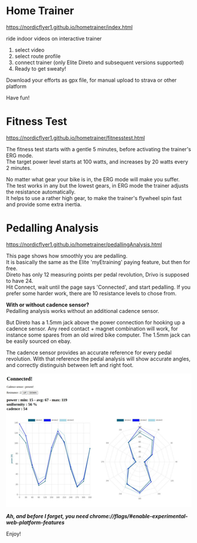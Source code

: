 # Home Trainer
https://nordicflyer1.github.io/hometrainer/index.html

ride indoor videos on interactive trainer

1) select video
2) select route profile
3) connect trainer (only Elite Direto and subsequent versions supported)
4) Ready to get sweaty!

Download your efforts as gpx file, for manual upload to strava or other platform

Have fun!

# Fitness Test
https://nordicflyer1.github.io/hometrainer/fitnesstest.html

The fitness test starts with a gentle 5 minutes, before activating the trainer's ERG mode.  
The target power level starts at 100 watts, and increases by 20 watts every 2 minutes.

No matter what gear your bike is in, the ERG mode will make you suffer.  
The test works in any but the lowest gears, in ERG mode the trainer adjusts the resistance automatically.  
It helps to use a rather high gear, to make the trainer's flywheel spin fast and provide some extra inertia.
 
# Pedalling Analysis
https://nordicflyer1.github.io/hometrainer/pedallingAnalysis.html

This page shows how smoothly you are pedalling.  
It is basically the same as the Elite 'myEtraining' paying feature, but then for free.  
Direto has only 12 measuring points per pedal revolution, Drivo is supposed to have 24.  
Hit Connect, wait until the page says 'Connected', and start pedalling. If you prefer some harder work, there are 10 resistance levels to chose from.<br>

**With or without cadence sensor?**  
Pedalling analysis works without an additional cadence sensor.<br>

But Direto has a 1.5mm jack above the power connection for hooking up a cadence sensor. Any reed contact + magnet combination will work, for instance some spares from an old wired bike computer. The 1.5mm jack can be easily sourced on ebay.

The cadence sensor provides an accurate reference for every pedal revolution. With that reference the pedal analysis will show accurate angles, and correctly distinguish between left and right foot.


![alt text](https://github.com/nordicflyer1/hometrainer/blob/master/pedallingAnalysis.jpg?raw=true)

***Ah, and before I forget, you need chrome://flags/#enable-experimental-web-platform-features*** 


Enjoy!
